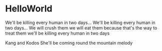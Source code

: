 # HelloWorld

We'll be killing every human in two days...
We'll be killing every human in two days...
We will crush them we will eat them
because that's the way to treat them 
we'll be killing every human in two days


Kang and Kodos
She'll be coming round the mountain melody
